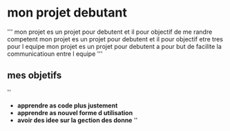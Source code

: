  # mon projet debutant

''' mon projet es un projet pour debutent et il pour objectif de me randre competent 
  mon projet es un projet pour debutent et il pour objectif etre tres pour l equipe 
  mon projet es un projet pour debutent a pour but de facilite la communicatioun entre l equipe  '''
  ## mes objetifs
   ''
   - **apprendre as code plus justement** 
  - **apprendre as nouvel forme d utilisation**
  - **avoir  des idee sur la gection des donne** 
''